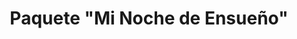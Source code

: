 ---
title: Paquete "Mi Noche de Ensueño"
seccion: Quince Años
tipo: Paquete Principal
descripcion: Incluye Video (30 min), Photobook (12 pág), 2 ampliaciones, 70 fotos digitales.
precio: 2741000
tags: servicios_cotizador
---